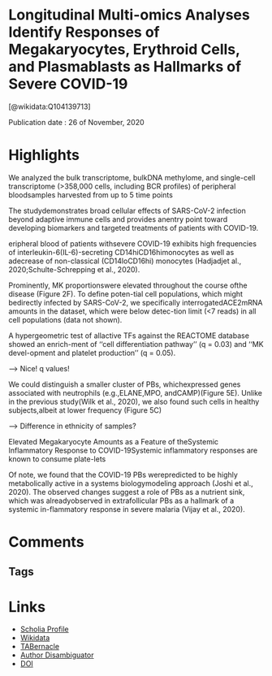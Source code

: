 
Longitudinal Multi-omics Analyses Identify Responses of Megakaryocytes, Erythroid Cells, and Plasmablasts as Hallmarks of Severe COVID-19
=========================================================================================================================================
  
  [@wikidata:Q104139713]  
  
Publication date : 26 of November, 2020  

# Highlights

We analyzed the bulk transcriptome, bulkDNA methylome, and single-cell transcriptome (>358,000 cells, including BCR profiles) of peripheral bloodsamples harvested from up to 5 time points

The studydemonstrates broad cellular effects of SARS-CoV-2 infection beyond adaptive immune cells and provides anentry point toward developing biomarkers and targeted treatments of patients with COVID-19.

eripheral blood of patients withsevere COVID-19 exhibits high frequencies of interleukin-6(IL-6)-secreting  CD14hiCD16himonocytes  as  well  as  adecrease of non-classical (CD14loCD16hi) monocytes (Hadjadjet al., 2020;Schulte-Schrepping et al., 2020).

Prominently,  MK  proportionswere elevated throughout the course ofthe disease (Figure 2F). To define poten-tial cell populations, which might bedirectly infected by SARS-CoV-2, we specifically interrogatedACE2mRNA amounts in the dataset, which were below detec-tion limit (<7 reads) in all cell populations (data not shown).


A hypergeometric test of allactive TFs against the REACTOME database showed an enrich-ment of ‘‘cell differentiation pathway’’ (q = 0.03) and ‘‘MK devel-opment and platelet production’’ (q = 0.05).

--> Nice! q values!

We could distinguish a smaller cluster of PBs, whichexpressed genes associated with neutrophils (e.g.,ELANE,MPO, andCAMP)(Figure 5E). Unlike in the previous study(Wilk et al., 2020), we also found such cells in healthy subjects,albeit at lower frequency (Figure 5C)

--> Difference in ethnicity of samples?

Elevated Megakaryocyte Amounts as a Feature of theSystemic Inflammatory Response to COVID-19Systemic inflammatory responses are known to consume plate-lets

Of note, we found that the COVID-19 PBs werepredicted to be highly metabolically active in a systems biologymodeling approach (Joshi et al., 2020). The observed changes suggest a role of PBs as a nutrient sink, which was alreadyobserved in extrafollicular PBs as a hallmark of a systemic in-flammatory response in severe malaria (Vijay et al., 2020).

# Comments

## Tags

# Links
  
 * [Scholia Profile](https://scholia.toolforge.org/work/Q104139713)  
 * [Wikidata](https://www.wikidata.org/wiki/Q104139713)  
 * [TABernacle](https://tabernacle.toolforge.org/?#/tab/manual/Q104139713/P921%3BP4510)  
 * [Author Disambiguator](https://author-disambiguator.toolforge.org/work_item_oauth.php?id=Q104139713&batch_id=&match=1&author_list_id=&doit=Get+author+links+for+work)  
 * [DOI](https://doi.org/10.1016/J.IMMUNI.2020.11.017)  
